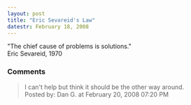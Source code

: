 ```yaml
---
layout: post
title: "Eric Sevareid's Law"
datestr: February 18, 2008
---
```


"The chief cause of problems is solutions."<br/>
Eric Sevareid, 1970

### Comments

<blockquote>
I can't help but think it should be the other way around.
<div class="post-meta">Posted by: Dan G. at February 20, 2008 07:20 PM</div> </blockquote>

